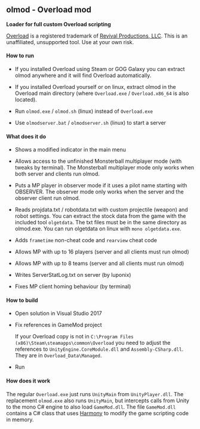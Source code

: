 ## olmod - Overload mod

**Loader for full custom Overload scripting**

[Overload](https://playoverload.com) is a registered trademark of [Revival Productions, LLC](https://www.revivalprod.com).
This is an unaffiliated, unsupported tool. Use at your own risk.

#### How to run

- If you installed Overload using Steam or GOG Galaxy you can extract olmod
  anywhere and it will find Overload automatically.

- If you installed Overload yourself or on linux, extract olmod in the Overload main
  directory (where `Overload.exe` / `Overload.x86_64` is also located).
  
- Run `olmod.exe` / `olmod.sh` (linux) instead of `Overload.exe`

- Use `olmodserver.bat` / `olmodserver.sh` (linux) to start a server

#### What does it do

- Shows a modified indicator in the main menu

- Allows access to the unfinished Monsterball multiplayer mode (with tweaks
  by terminal).
  The Monsterball multiplayer mode only works when both server and clients run olmod.

- Puts a MP player in observer mode if it uses a pilot name starting with
  OBSERVER.
  The observer mode only works when the server and the observer client run olmod.

- Reads projdata.txt / robotdata.txt with custom projectile (weapon) and
  robot settings. You can extract the stock data from the game with the
  included tool `olgetdata`. The txt files must be in the same directory as
  olmod.exe. You can run olgetdata on linux with `mono olgetdata.exe`.

- Adds `frametime` non-cheat code and `rearview` cheat code

- Allows MP with up to 16 players (server and all clients must run olmod)

- Allows MP with up to 8 teams (server and all clients must run olmod)

- Writes ServerStatLog.txt on server (by luponix)

- Fixes MP client homing behaviour (by terminal)

#### How to build

- Open solution in Visual Studio 2017

- Fix references in GameMod project

  If your Overload copy is not in
  `C:\Program Files (x86)\Steam\steamapps\common\Overload` you need to
  adjust the references to `UnityEngine.CoreModule.dll` and
  `Assembly-CSharp.dll`.
  They are in `Overload_Data\Managed`.

- Run

#### How does it work

The regular `Overload.exe` just runs `UnityMain` from `UnityPlayer.dll`.
The replacement `olmod.exe` also runs `UnityMain`, but intercepts calls from Unity to the mono C# engine
to also load `GameMod.dll`. The file `GameMod.dll` contains a C# class that
uses [Harmony](https://github.com/pardeike/Harmony) to modify the game
scripting code in memory.
